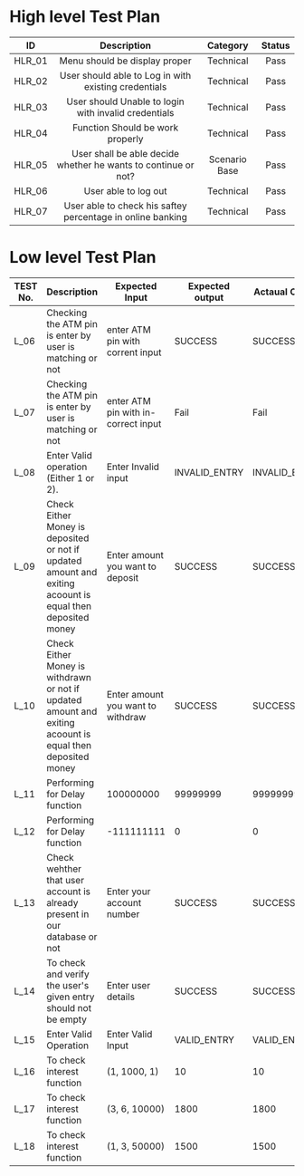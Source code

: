 # High level Test Plan
| ID | Description	  | Category  | Status  |
| :---:   | :-: | :-: |  :-: | 
| HLR_01 | Menu should be display proper | Technical | Pass |
| HLR_02 | User should able to Log in with existing credentials  | Technical | Pass |
| HLR_03 | User should Unable to login with invalid credentials  | Technical | Pass |
| HLR_04 | Function Should be work properly | Technical | Pass |
| HLR_05 | User shall be able decide whether he wants to continue or not?	| Scenario Base | Pass |
| HLR_06 | User able to log out	| Technical | Pass |
| HLR_07 | User able to check his saftey percentage in online banking	| Technical | Pass |

# Low level Test Plan
| TEST No. | Description | Expected Input |Expected output | Actaual Output | Pass/Fail |
|----------|-------------|-----------------|-----------------|----------------|-----------|
|   L_06   | Checking the ATM pin is enter by user is matching or not| enter ATM pin with corrent input| SUCCESS | SUCCESS | Pass |
|   L_07   | Checking the ATM pin is enter by user is matching or not  | enter ATM pin with in-correct input  | Fail | Fail | Pass |
|   L_08   | Enter Valid operation (Either 1 or 2). | Enter Invalid input | INVALID_ENTRY | INVALID_ENTRY | Pass |
|   L_09   | Check Either Money is deposited or not if updated amount and exiting acoount is equal then deposited money| Enter amount you want to deposit | SUCCESS | SUCCESS | Pass |
|   L_10   | Check Either Money is withdrawn or not if updated amount and exiting acoount is equal then deposited money| Enter amount you want to withdraw |   SUCCESS |  SUCCESS | Pass |
| L_11 | Performing for Delay function | 100000000 | 99999999 | 99999999 | PASS |
| L_12 | Performing for Delay function | -111111111 | 0 | 0 | PASS |
| L_13     | Check wehther that user account is already present in our database or not | Enter your account number | SUCCESS | SUCCESS | PASS |
| L_14     | To check and verify the user's given entry should not be empty | Enter user details | SUCCESS | SUCCESS | PASS | 
| L_15  | Enter Valid Operation |Enter Valid Input| VALID_ENTRY | VALID_ENTRY | Pass |
| L_16  | To check interest function |(1, 1000, 1)| 10 | 10 | Pass |
| L_17 | To check interest function |(3, 6, 10000)| 1800 | 1800 | Pass |
| L_18 | To check interest function |(1, 3, 50000)| 1500 | 1500 | Pass |

